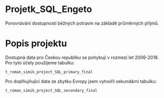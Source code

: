 # Projetk_SQL_Engeto
Porovnávání dostupnosti běžných potravin na základě průměrných příjmů.

# Popis projektu
Dostupná data pro Českou republiku se pohybují v rozmezí let 2006-2018. Pro tyto účely použijeme tabulku:
```commandline
t_roman_simik_project_SQL_primary_final
```
Pro doplňujňující data ze zbytku Evropy jsem vytvořil sekundární tabulku:
```commandline
t_roman_simik_project_SQL_secondary_final
```
